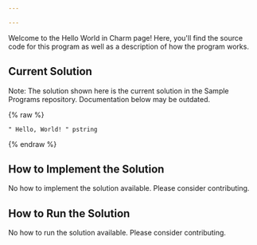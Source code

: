 ```yaml
---

---
```


Welcome to the Hello World in Charm page! Here, you'll find the source code for this program as well as a description of how the program works.

## Current Solution

Note: The solution shown here is the current solution in the Sample Programs repository. Documentation below may be outdated.

{% raw %}

```Charm
" Hello, World! " pstring
```

{% endraw %}

## How to Implement the Solution

No how to implement the solution available. Please consider contributing.

## How to Run the Solution

No how to run the solution available. Please consider contributing.